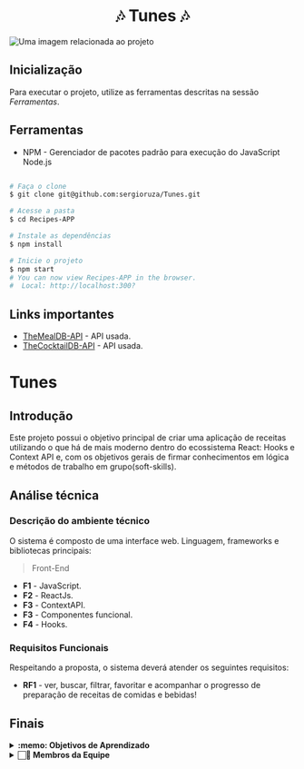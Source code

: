 # <h1 align="center">🎶 Tunes 🎶</h1>
<fig>
<img src="https://images.pexels.com/photos/5737464/pexels-photo-5737464.jpeg?auto=compress&cs=tinysrgb&w=1260&h=750&dpr=1" alt="Uma imagem relacionada ao projeto">
</fig>

## Inicialização
Para executar o projeto, utilize as ferramentas descritas na sessão *Ferramentas*.

## Ferramentas
* NPM - Gerenciador de pacotes padrão para execução do JavaScript Node.js
```bash

# Faça o clone
$ git clone git@github.com:sergioruza/Tunes.git

# Acesse a pasta
$ cd Recipes-APP

# Instale as dependências
$ npm install

# Inicie o projeto
$ npm start
# You can now view Recipes-APP in the browser.
#  Local: http://localhost:300?
```

## Links importantes
* [TheMealDB-API](https://www.themealdb.com/) -  API usada.
* [TheCocktailDB-API](https://www.thecocktaildb.com/) -  API usada.

# Tunes

## Introdução

Este projeto possui o objetivo principal de criar uma aplicação de receitas utilizando o que há de mais moderno dentro do ecossistema React: Hooks e Context API e,
com os objetivos gerais de firmar conhecimentos em lógica e métodos de trabalho em grupo(soft-skills).

## Análise técnica

### Descrição do ambiente técnico

O sistema é composto de uma interface web. Linguagem, frameworks e bibliotecas principais:
> Front-End
* **F1** - JavaScript.
* **F2** - ReactJs.
* **F3** - ContextAPI.
* **F3** - Componentes funcional.
* **F4** - Hooks.

### Requisitos Funcionais
Respeitando a proposta, o sistema deverá atender os seguintes requisitos:

* **RF1** - ver, buscar, filtrar, favoritar e acompanhar o progresso de preparação de receitas de comidas e bebidas!

## Finais
<details>
 <summary><strong>:memo: Objetivos de Aprendizado</strong></summary><br /> 

- Trabalho em equipe;

- Utilizar Redux para gerenciar estado;

- Utilizar a biblioteca React-Redux;

- Utilizar o React Hook useState;

- Utilizar o React Hook useContext;

- Utilizar o React Hook useEffect;
</details>

  <details>
    <summary><strong>🏻‍💼 Membros da Equipe</strong></summary><br />
  
  - @arthur-debiasi;
  
  - @caiobacode;
  
  - @fernando-costa;
  
  - @sergioruza;
  
  </details>

